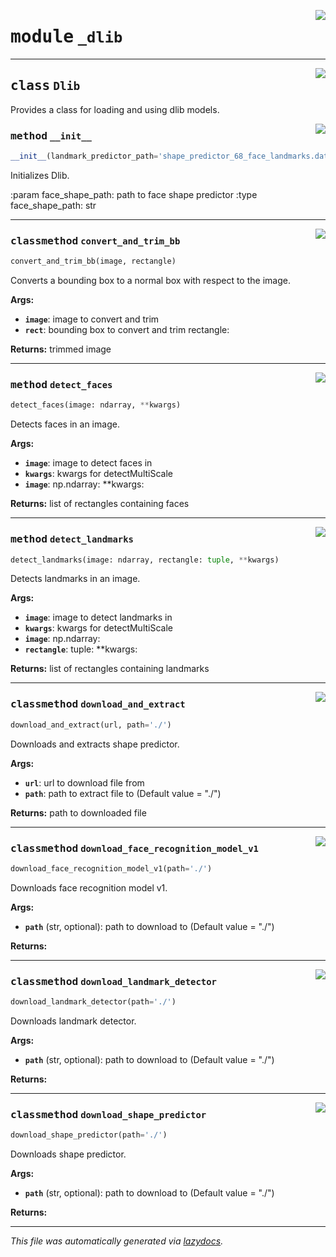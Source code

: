 <!-- markdownlint-disable -->

<a href="https://github.com/khalidelboray/cv-aid/blob/main/cv_aid/_dlib.py#L0"><img align="right" style="float:right;" src="https://img.shields.io/badge/-source-cccccc?style=flat-square"></a>

# <kbd>module</kbd> `_dlib`






---

<a href="https://github.com/khalidelboray/cv-aid/blob/main/cv_aid/_dlib.py#L8"><img align="right" style="float:right;" src="https://img.shields.io/badge/-source-cccccc?style=flat-square"></a>

## <kbd>class</kbd> `Dlib`
Provides a class for loading and using dlib models. 

<a href="https://github.com/khalidelboray/cv-aid/blob/main/cv_aid/_dlib.py#L11"><img align="right" style="float:right;" src="https://img.shields.io/badge/-source-cccccc?style=flat-square"></a>

### <kbd>method</kbd> `__init__`

```python
__init__(landmark_predictor_path='shape_predictor_68_face_landmarks.dat')
```

Initializes Dlib. 

:param face_shape_path: path to face shape predictor :type face_shape_path: str 




---

<a href="https://github.com/khalidelboray/cv-aid/blob/main/cv_aid/_dlib.py#L61"><img align="right" style="float:right;" src="https://img.shields.io/badge/-source-cccccc?style=flat-square"></a>

### <kbd>classmethod</kbd> `convert_and_trim_bb`

```python
convert_and_trim_bb(image, rectangle)
```

Converts a bounding box to a normal box with respect to the image. 



**Args:**
 
 - <b>`image`</b>:  image to convert and trim 
 - <b>`rect`</b>:  bounding box to convert and trim rectangle: 



**Returns:**
 trimmed image 

---

<a href="https://github.com/khalidelboray/cv-aid/blob/main/cv_aid/_dlib.py#L24"><img align="right" style="float:right;" src="https://img.shields.io/badge/-source-cccccc?style=flat-square"></a>

### <kbd>method</kbd> `detect_faces`

```python
detect_faces(image: ndarray, **kwargs)
```

Detects faces in an image. 



**Args:**
 
 - <b>`image`</b>:  image to detect faces in 
 - <b>`kwargs`</b>:  kwargs for detectMultiScale 
 - <b>`image`</b>:  np.ndarray: **kwargs: 



**Returns:**
 list of rectangles containing faces 

---

<a href="https://github.com/khalidelboray/cv-aid/blob/main/cv_aid/_dlib.py#L42"><img align="right" style="float:right;" src="https://img.shields.io/badge/-source-cccccc?style=flat-square"></a>

### <kbd>method</kbd> `detect_landmarks`

```python
detect_landmarks(image: ndarray, rectangle: tuple, **kwargs)
```

Detects landmarks in an image. 



**Args:**
 
 - <b>`image`</b>:  image to detect landmarks in 
 - <b>`kwargs`</b>:  kwargs for detectMultiScale 
 - <b>`image`</b>:  np.ndarray: 
 - <b>`rectangle`</b>:  tuple: **kwargs: 



**Returns:**
 list of rectangles containing landmarks 

---

<a href="https://github.com/khalidelboray/cv-aid/blob/main/cv_aid/_dlib.py#L137"><img align="right" style="float:right;" src="https://img.shields.io/badge/-source-cccccc?style=flat-square"></a>

### <kbd>classmethod</kbd> `download_and_extract`

```python
download_and_extract(url, path='./')
```

Downloads and extracts shape predictor. 



**Args:**
 
 - <b>`url`</b>:  url to download file from 
 - <b>`path`</b>:  path to extract file to (Default value = "./") 



**Returns:**
 path to downloaded file 

---

<a href="https://github.com/khalidelboray/cv-aid/blob/main/cv_aid/_dlib.py#L107"><img align="right" style="float:right;" src="https://img.shields.io/badge/-source-cccccc?style=flat-square"></a>

### <kbd>classmethod</kbd> `download_face_recognition_model_v1`

```python
download_face_recognition_model_v1(path='./')
```

Downloads face recognition model v1. 



**Args:**
 
 - <b>`path`</b> (str, optional):  path to download to (Default value = "./") 



**Returns:**
 

---

<a href="https://github.com/khalidelboray/cv-aid/blob/main/cv_aid/_dlib.py#L122"><img align="right" style="float:right;" src="https://img.shields.io/badge/-source-cccccc?style=flat-square"></a>

### <kbd>classmethod</kbd> `download_landmark_detector`

```python
download_landmark_detector(path='./')
```

Downloads landmark detector. 



**Args:**
 
 - <b>`path`</b> (str, optional):  path to download to (Default value = "./") 



**Returns:**
 

---

<a href="https://github.com/khalidelboray/cv-aid/blob/main/cv_aid/_dlib.py#L92"><img align="right" style="float:right;" src="https://img.shields.io/badge/-source-cccccc?style=flat-square"></a>

### <kbd>classmethod</kbd> `download_shape_predictor`

```python
download_shape_predictor(path='./')
```

Downloads shape predictor. 



**Args:**
 
 - <b>`path`</b> (str, optional):  path to download to (Default value = "./") 



**Returns:**
 




---

_This file was automatically generated via [lazydocs](https://github.com/ml-tooling/lazydocs)._
